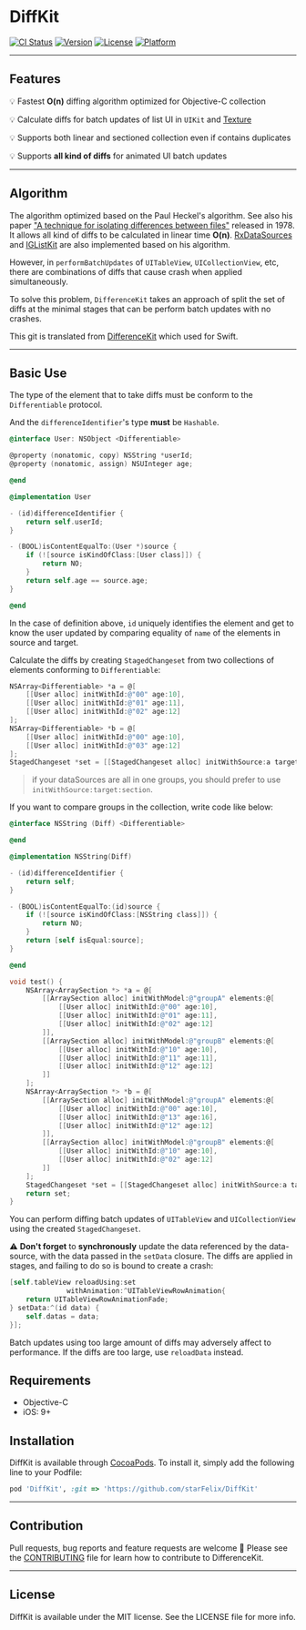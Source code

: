 # DiffKit

[![CI Status](https://img.shields.io/travis/StarFelix/DiffKit.svg?style=flat)](https://travis-ci.org/StarFelix/DiffKit)
[![Version](https://img.shields.io/cocoapods/v/DiffKit.svg?style=flat)](https://cocoapods.org/pods/DiffKit)
[![License](https://img.shields.io/cocoapods/l/DiffKit.svg?style=flat)](https://cocoapods.org/pods/DiffKit)
[![Platform](https://img.shields.io/cocoapods/p/DiffKit.svg?style=flat)](https://cocoapods.org/pods/DiffKit)

---

## Features

💡 Fastest **O(n)** diffing algorithm optimized for Objective-C collection

💡 Calculate diffs for batch updates of list UI in `UIKit` and [Texture](https://github.com/TextureGroup/Texture)

💡 Supports both linear and sectioned collection even if contains duplicates

💡 Supports **all kind of diffs** for animated UI batch updates

---
## Algorithm

The algorithm optimized based on the Paul Heckel's algorithm. 
See also his paper ["A technique for isolating differences between files"](https://dl.acm.org/citation.cfm?id=359467) released in 1978. 
It allows all kind of diffs to be calculated in linear time **O(n)**. 
[RxDataSources](https://github.com/RxSwiftCommunity/RxDataSources) and [IGListKit](https://github.com/Instagram/IGListKit) are also implemented based on his algorithm. 

However, in `performBatchUpdates` of `UITableView`, `UICollectionView`, etc, there are combinations of diffs that cause crash when applied simultaneously.  

To solve this problem, `DifferenceKit` takes an approach of split the set of diffs at the minimal stages that can be perform batch updates with no crashes.

This git is translated from [DifferenceKit](https://github.com/ra1028/DifferenceKit) which used for Swift.

---

## Basic Use

The type of the element that to take diffs must be conform to the `Differentiable` protocol.

And the `differenceIdentifier`'s type **must** be `Hashable`.

~~~objective-c
@interface User: NSObject <Differentiable>

@property (nonatomic, copy) NSString *userId;
@property (nonatomic, assign) NSUInteger age;

@end

@implementation User

- (id)differenceIdentifier {
    return self.userId;
}

- (BOOL)isContentEqualTo:(User *)source {
    if (![source isKindOfClass:[User class]]) {
        return NO;
    }
    return self.age == source.age;
}

@end
~~~

In the case of definition above, `id` uniquely identifies the element and get to know the user updated by comparing equality of `name` of the elements in source and target.

Calculate the diffs by creating `StagedChangeset` from two collections of elements conforming to `Differentiable`:

```objective-c
NSArray<Differentiable> *a = @[
    [[User alloc] initWithId:@"00" age:10],
    [[User alloc] initWithId:@"01" age:11],
    [[User alloc] initWithId:@"02" age:12]
];
NSArray<Differentiable> *b = @[
    [[User alloc] initWithId:@"00" age:10],
    [[User alloc] initWithId:@"03" age:12]
];
StagedChangeset *set = [[StagedChangeset alloc] initWithSource:a target:b section:0];
```

> if your dataSources are all in one groups, you should prefer to use `initWithSource:target:section`.

If you want to compare groups in the collection, write code like below:

```objective-c
@interface NSString (Diff) <Differentiable>

@end

@implementation NSString(Diff)

- (id)differenceIdentifier {
    return self;
}

- (BOOL)isContentEqualTo:(id)source {
    if (![source isKindOfClass:[NSString class]]) {
        return NO;
    }
    return [self isEqual:source];
}

@end

void test() {
    NSArray<ArraySection *> *a = @[
        [[ArraySection alloc] initWithModel:@"groupA" elements:@[
            [[User alloc] initWithId:@"00" age:10],
            [[User alloc] initWithId:@"01" age:11],
            [[User alloc] initWithId:@"02" age:12]
        ]],
        [[ArraySection alloc] initWithModel:@"groupB" elements:@[
            [[User alloc] initWithId:@"10" age:10],
            [[User alloc] initWithId:@"11" age:11],
            [[User alloc] initWithId:@"12" age:12]
        ]]
    ];
    NSArray<ArraySection *> *b = @[
        [[ArraySection alloc] initWithModel:@"groupA" elements:@[
            [[User alloc] initWithId:@"00" age:10],
            [[User alloc] initWithId:@"13" age:16],
            [[User alloc] initWithId:@"12" age:12]
        ]],
        [[ArraySection alloc] initWithModel:@"groupB" elements:@[
            [[User alloc] initWithId:@"10" age:10],
            [[User alloc] initWithId:@"02" age:12]
        ]]
    ];
    StagedChangeset *set = [[StagedChangeset alloc] initWithSource:a target:b];
    return set;
}
```

You can perform diffing batch updates of `UITableView` and `UICollectionView` using the created `StagedChangeset`.  

⚠️ **Don't forget** to **synchronously** update the data referenced by the data-source, with the data passed in the `setData` closure. The diffs are applied in stages, and failing to do so is bound to create a crash:

```objective-c
[self.tableView reloadUsing:set
              withAnimation:^UITableViewRowAnimation{
    return UITableViewRowAnimationFade;
} setData:^(id data) {
    self.datas = data;
}];
```

Batch updates using too large amount of diffs may adversely affect to performance. If the diffs are too large, use `reloadData` instead.

## Requirements

- Objective-C
- iOS: 9+

## Installation

DiffKit is available through [CocoaPods](https://cocoapods.org). To install it, simply add the following line to your Podfile:

```ruby
pod 'DiffKit', :git => 'https://github.com/starFelix/DiffKit'
```

---

## Contribution

Pull requests, bug reports and feature requests are welcome 🚀
Please see the [CONTRIBUTING](https://github.com/ra1028/DifferenceKit/blob/master/CONTRIBUTING.md) file for learn how to contribute to DifferenceKit. 

---

## License

DiffKit is available under the MIT license. See the LICENSE file for more info.
